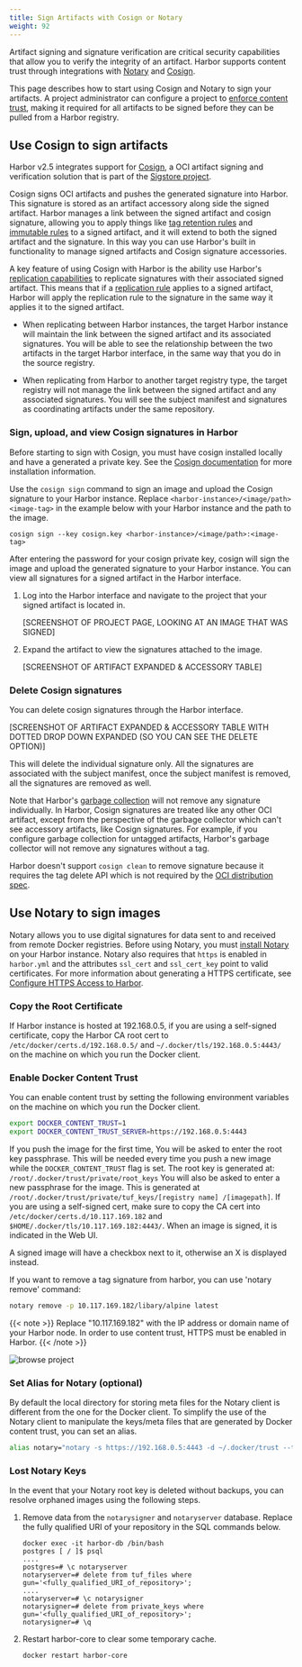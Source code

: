 ```yaml
---
title: Sign Artifacts with Cosign or Notary
weight: 92
---
```


Artifact signing and signature verification are critical security capabilities that allow you to verify the integrity of an artifact. Harbor supports content trust through integrations with [Notary](https://github.com/notaryproject/notarys) and [Cosign](https://github.com/sigstore/cosign).

This page describes how to start using Cosign and Notary to sign your artifacts. A project administrator can configure a project to [enforce content trust](../..//working-with-projects/project-configuration/implementing-content-trust#enforce-content-trust), making it required for all artifacts to be signed before they can be pulled from a Harbor registry.

## Use Cosign to sign artifacts

Harbor v2.5 integrates support for [Cosign](https://github.com/sigstore/cosign), a OCI artifact signing and verification solution that is part of the [Sigstore project](https://github.com/sigstore).

Cosign signs OCI artifacts and pushes the generated signature into Harbor. This signature is stored as an artifact accessory along side the signed artifact. Harbor manages a link between the signed artifact and cosign signature, allowing you to apply things like [tag retention rules](../..//working-with-projects/working-with-images/create-tag-retention-rules/) and [immutable rules](../../working-with-projects/working-with-images/create-tag-immutability-rules/) to a signed artifact, and it will extend to both the signed artifact and the signature. In this way you can use Harbor's built in functionality to manage signed artifacts and Cosign signature accessories.

A key feature of using Cosign with Harbor is the ability use Harbor's [replication capabilities](../../administration/configuring-replication/) to replicate signatures with their associated signed artifact. This means that if a [replication rule](../../administration/configuring-replication/create-replication-rules/) applies to a signed artifact, Harbor will apply the replication rule to the signature in the same way it applies it to the signed artifact.

* When replicating between Harbor instances, the target Harbor instance will maintain the link between the signed artifact and its associated signatures. You will be able to see the relationship between the two artifacts in the target Harbor interface, in the same way that you do in the source registry.

* When replicating from Harbor to another target registry type, the target registry will not manage the link between the signed artifact and any associated signatures. You will see the subject manifest and signatures as coordinating artifacts under the same repository.

### Sign, upload, and view Cosign signatures in Harbor

Before starting to sign with Cosign, you must have cosign installed locally and have a generated a private key. See the [Cosign documentation](https://github.com/sigstore/cosign) for more installation information.

Use the `cosign sign` command to sign an image and upload the Cosign signature to your Harbor instance. Replace `<harbor-instance>/<image/path><image-tag>` in the example below with your Harbor instance and the path to the image.

```
cosign sign --key cosign.key <harbor-instance>/<image/path>:<image-tag>
```

After entering the password for your cosign private key, cosign will sign the image and upload the generated signature to your Harbor instance. You can view all signatures for a signed artifact in the Harbor interface.

1. Log into the Harbor interface and navigate to the project that your signed artifact is located in.

    [SCREENSHOT OF PROJECT PAGE, LOOKING AT AN IMAGE THAT WAS SIGNED]

1. Expand the artifact to view the signatures attached to the image.

    [SCREENSHOT OF ARTIFACT EXPANDED & ACCESSORY TABLE]

### Delete Cosign signatures

You can delete cosign signatures through the Harbor interface.

  [SCREENSHOT OF ARTIFACT EXPANDED & ACCESSORY TABLE WITH DOTTED DROP DOWN EXPANDED (SO YOU CAN SEE THE DELETE OPTION)]

This will delete the individual signature only. All the signatures are associated with the subject manifest, once the subject manifest is removed, all the signatures are removed as well.

Note that Harbor's [garbage collection](../../administration/garbage-collection/) will not remove any signature individually. In Harbor, Cosign signatures are treated like any other OCI artifact, except from the perspective of the garbage collector which can't see accessory artifacts, like Cosign signatures. For example, if you configure garbage collection for untagged artifacts, Harbor's garbage collector will not remove any signatures without a tag.

Harbor doesn't support `cosign clean` to remove signature because it requires the tag delete API which is not required by the [OCI distribution spec](https://github.com/opencontainers/distribution-spec).

## Use Notary to sign images

Notary allows you to use digital signatures for data sent to and received from remote Docker registries. Before using Notary, you must [install Notary](../../../install-config/run-installer-script/#installation-with-notary) on your Harbor instance. Notary also requires that `https` is enabled in `harbor.yml` and the attributes `ssl_cert` and `ssl_cert_key` point to valid certificates. For more information about generating a HTTPS certificate, see [Configure HTTPS Access to Harbor](../../install-config/configure-https.md).

### Copy the Root Certificate

If Harbor instance is hosted at 192.168.0.5, if you are using a self-signed certificate, copy the Harbor CA root cert to `/etc/docker/certs.d/192.168.0.5/` and `~/.docker/tls/192.168.0.5:4443/` on the machine on which you run the Docker client.

### Enable Docker Content Trust

You can enable content trust by setting the following environment variables on the machine on which you run the Docker client.

```sh
export DOCKER_CONTENT_TRUST=1
export DOCKER_CONTENT_TRUST_SERVER=https://192.168.0.5:4443
```

If you push the image for the first time, You will be asked to enter the root key passphrase. This will be needed every time you push a new image while the `DOCKER_CONTENT_TRUST` flag is set.
The root key is generated at: `/root/.docker/trust/private/root_keys`
You will also be asked to enter a new passphrase for the image. This is generated at `/root/.docker/trust/private/tuf_keys/[registry name] /[imagepath]`.
If you are using a self-signed cert, make sure to copy the CA cert into `/etc/docker/certs.d/10.117.169.182` and `$HOME/.docker/tls/10.117.169.182:4443/`. When an image is signed, it is indicated in the Web UI.

A signed image will have a checkbox next to it, otherwise an X is displayed instead.

If you want to remove a tag signature from harbor, you can use 'notary remove' command:

```sh
notary remove -p 10.117.169.182/libary/alpine latest
```

{{< note >}}
Replace "10.117.169.182" with the IP address or domain name of your Harbor node. In order to use content trust, HTTPS must be enabled in Harbor.
{{< /note >}}

![browse project](../../../img/content-trust.png)

### Set Alias for Notary (optional)

By default the local directory for storing meta files for the Notary client is different from the one for the Docker client. To simplify the use of the Notary client to manipulate the keys/meta files that are generated by Docker content trust, you can set an alias.

```sh
alias notary="notary -s https://192.168.0.5:4443 -d ~/.docker/trust --tlscacert /etc/docker/certs.d/192.168.0.5/ca.crt"
```

### Lost Notary Keys

In the event that your Notary root key is deleted without backups, you can resolve orphaned images using the following steps.

1. Remove data from the `notarysigner` and `notaryserver` database. Replace the fully qualified URI of your repository in the SQL commands below.

    ```
    docker exec -it harbor-db /bin/bash
    postgres [ / ]$ psql
    ....
    postgres=# \c notaryserver
    notaryserver=# delete from tuf_files where gun='<fully_qualified_URI_of_repository>';
    ....
    notaryserver=# \c notarysigner
    notarysigner=# delete from private_keys where gun='<fully_qualified_URI_of_repository>';
    notarysigner=# \q
    ```

1. Restart harbor-core to clear some temporary cache.

    ```
    docker restart harbor-core
    ```

